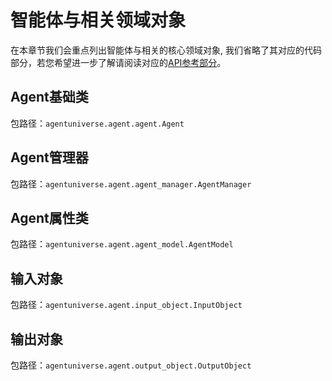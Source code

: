 # 智能体与相关领域对象
在本章节我们会重点列出智能体与相关的核心领域对象, 我们省略了其对应的代码部分，若您希望进一步了解请阅读对应的[API参考部分](../../技术组件/其他/API参考.md)。

## Agent基础类
包路径：`agentuniverse.agent.agent.Agent`

## Agent管理器
包路径：`agentuniverse.agent.agent_manager.AgentManager`

## Agent属性类
包路径：`agentuniverse.agent.agent_model.AgentModel`

## 输入对象
包路径：`agentuniverse.agent.input_object.InputObject`

## 输出对象
包路径：`agentuniverse.agent.output_object.OutputObject`
